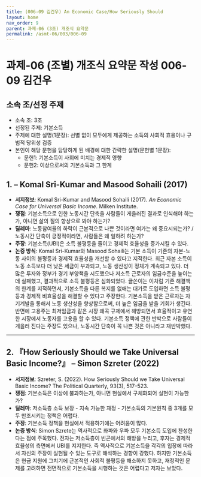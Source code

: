 ```yaml
---
title: (006-09 김건우) An Economic Case/How Seriously Should
layout: home
nav_order: 9
parent: 과제-06 (3조) 개조식 요약문
permalink: /asmt-06/003/006-09
---
```


# 과제-06 (조별) 개조식 요약문 작성 006-09 김건우

## 소속 조/선정 주제

- 소속 조: 3조
- 선정된 주제: 기본소득
- 주제에 대한 설명(1문장): 선별 없이 모두에게 제공하는 소득의 사회적 효용이나 규범적 당위성 검증
- 본인이 해당 문헌을 담당하게 된 배경에 대한 간략한 설명(문헌별 1문장):  
  - 문헌1: 기본소득이 사회에 미치는 경제적 영향
  - 문헌2: 이상으로써의 기본소득과 그 한계


## 1. <An Economic Case for Universal Basic Income> – Komal Sri-Kumar and Masood Sohaili (2017)

- **서지정보**:  Komal Sri-Kumar and Masood Sohaili (2017). *An Economic Case for Universal Basic Income*. Milken Institute.
- **쟁점**:  기본소득으로 인한 노동시간 단축을 사람들이 게을러진 결과로 인식해야 하는가, 아니면 삶의 질의 향상으로 봐야 하는가?   
- **딜레마**: 노동참여율의 하락이 근본적으로 나쁜 것이라면 여가는 왜 중요시되는가? / 노동시간 단축이 긍정적이라면, 사람들은 왜 일하려 하는가?   
- **주장**: 기본소득(UBI)은 소득 불평등을 줄이고 경제적 효율성을 증가시킬 수 있다.
- **논증 방식**: Komal Sri-Kumar와 Masood Sohaili는 기본 소득이 기존의 자본-노동 사이의 불평등과 경제적 효율성을 개선할 수 있다고 지적한다. 최근 자본 소득이 노동 소득보다 더 낮은 세금이 부과되고, 노동 생산성이 정체가 계속되고 있다. 더 많은 투자와 정부가 경기 부양책을 시도했으나 저소득 근로자의 임금수준을 높이는데 실패했고, 결과적으로 소득 불평등은 심화되었다. 글쓴이는 이처럼 기존 해결책의 한계를 지적하면서, 기본소득을 다른 복지를 없애는 대가로 도입하면 소득 불평등과 경제적 비효율성을 해결할 수 있다고 주장한다. 기본소득을 받은 근로자는 자기계발을 통해서 노동 생산성을 향상함으로써, 더 높은 임금을 받을 기회가 생긴다. 반면에 고용주는 최저임금과 같은 시장 왜곡 규제에서 해방되면서 효율적이고 유연한 시장에서 노동자를 고용을 할 수 있다. 기본소득 정책에 관한 반박으로 사람들이 게을러 진다는 주장도 있으나, 노동시간 단축이 꼭 나쁜 것은 아니라고 재반박했다.
 

---

## 2. 『How Seriously Should we Take Universal Basic Income?』 – Simon Szreter (2022)

- **서지정보**: Szreter, S. (2022). How Seriously Should we Take Universal Basic Income? The Political Quarterly, 93(3), 517–523. 
- **쟁점**: 기본소득은 이상에 불과하는가, 아니면 현실에서 구체화되어 실현이 가능한가?  
- **딜레마**: 저소득층 소득 보장 - 지속 가능한 재정 - 기본소득의 기본원칙 중 3개를 모두 만조시키는 정책은 어렵다.
- **주장**: 기본소득 정책을 현실에서 적용하기에는 어려움이 많다.   
- **논증 방식**: Simon Szrete는 역사적으로 좌파와 우파 모두 기본소득 도입에 찬성한다는 점에 주목했다. 전자는 저소득층이 빈곤에서의 해방을 누리고, 후자는 경제적 효율성의 측면에서 UBI를 지지한다. 즉 역사적으로 기본소득을 각각의 입장에 따라서 자신의 주장이 실현될 수 있는 도구로 해석하는 경향이 강했다. 하지만 기본소득은 현금 지원에 그치기에 근본적인 사회적 불평등을 해소하지 못하고, 재정적인 문제를 고려하면 전면적으로 기본소득을 시행하는 것은 어렵다고 저자는 보았다.

